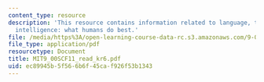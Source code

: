 ```yaml
---
content_type: resource
description: 'This resource contains information related to language, thinking, and
  intelligence: what humans do best.'
file: /media/https%3A/open-learning-course-data-rc.s3.amazonaws.com/9-00sc-introduction-to-psychology-fall-2011/ec89945b5f566b6f45caf926f53b1343_MIT9_00SCF11_read_kr6.pdf
file_type: application/pdf
resourcetype: Document
title: MIT9_00SCF11_read_kr6.pdf
uid: ec89945b-5f56-6b6f-45ca-f926f53b1343
---
```

